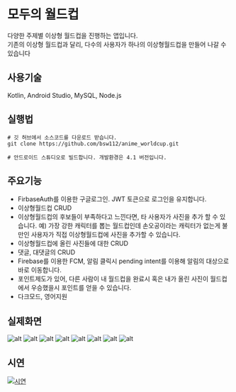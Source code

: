 # 모두의 월드컵
다양한 주제별 이상형 월드컵을 진행하는 앱입니다.<br/>
기존의 이상형 월드컵과 달리, 다수의 사용자가 하나의 이상형월드컵을 만들어 나갈 수 있습니다

## 사용기술
Kotlin, Android Studio, MySQL, Node.js

## 실행법
```
# 깃 허브에서 소스코드를 다운로드 받습니다.
git clone https://github.com/bsw112/anime_worldcup.git

# 안드로이드 스튜디오로 빌드합니다. 개발환경은 4.1 버전입니다.
```


## 주요기능
* FirbaseAuth를 이용한 구글로그인. JWT 토큰으로 로그인을 유지합니다.
* 이상형월드컵 CRUD
* 이상형월드컵의 후보들이 부족하다고 느낀다면, 타 사용자가 사진을 추가 할 수 있습니다.
  예) 가장 강한 캐릭터를 뽑는 월드컵인데 손오공이라는 캐릭터가 없는게 불만인 사용자가 직접 이상형월드컵에 사진을 추가할 수 있습니다.
* 이상형월드컵에 올린 사진들에 대한 CRUD
* 댓글, 대댓글의 CRUD
* Firebase를 이용한 FCM, 알림 클릭시 pending intent를 이용해 알림의 대상으로 바로 이동합니다.
* 포인트제도가 있어, 다른 사람이 내 월드컵을 완료시 혹은 내가 올린 사진이 월드컵에서 우승했을시 포인트를 얻을 수 있습니다.
* 다크모드, 영어지원


## 실제화면
![alt](readme/슬라이드5.PNG)
![alt](readme/슬라이드6.PNG)
![alt](readme/슬라이드7.PNG)
![alt](readme/슬라이드8.PNG)
![alt](readme/슬라이드9.PNG)
![alt](readme/슬라이드10.PNG)
![alt](readme/슬라이드11.PNG)
![alt](readme/슬라이드12.PNG)

## 시연
[![시연](http://img.youtube.com/vi/n00snXrRC84/0.jpg)](https://www.youtube.com/watch?v=n00snXrRC84)


